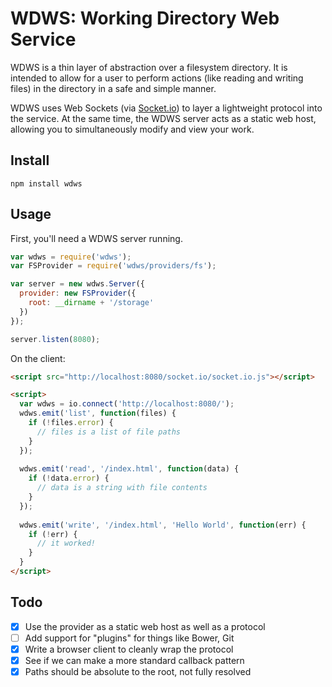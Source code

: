 # WDWS: Working Directory Web Service

WDWS is a thin layer of abstraction over a filesystem directory. It is intended
to allow for a user to perform actions (like reading and writing files) in the
directory in a safe and simple manner.

WDWS uses Web Sockets (via [Socket.io](http://socket.io)) to layer a lightweight
protocol into the service. At the same time, the WDWS server acts as a static
web host, allowing you to simultaneously modify and view your work.

## Install

    npm install wdws

## Usage

First, you'll need a WDWS server running.

```js
var wdws = require('wdws');
var FSProvider = require('wdws/providers/fs');

var server = new wdws.Server({
  provider: new FSProvider({
    root: __dirname + '/storage'
  })
});

server.listen(8080);
```

On the client:

```html
<script src="http://localhost:8080/socket.io/socket.io.js"></script>

<script>
  var wdws = io.connect('http://localhost:8080/');
  wdws.emit('list', function(files) {
    if (!files.error) {
      // files is a list of file paths 
    }
  });
  
  wdws.emit('read', '/index.html', function(data) {
    if (!data.error) {
      // data is a string with file contents
    }
  });
  
  wdws.emit('write', '/index.html', 'Hello World', function(err) {
    if (!err) {
      // it worked!
    }
  }
</script>
```

## Todo

- [x] Use the provider as a static web host as well as a protocol
- [ ] Add support for "plugins" for things like Bower, Git
- [x] Write a browser client to cleanly wrap the protocol
- [x] See if we can make a more standard callback pattern
- [x] Paths should be absolute to the root, not fully resolved